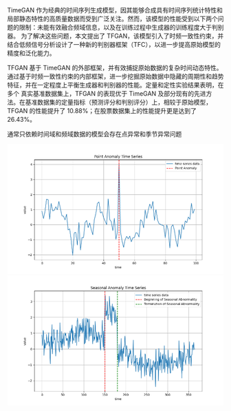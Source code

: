 TimeGAN 作为经典的时间序列生成模型，因其能够合成具有时间序列统计特性和局部静态特性的高质量数据而受到广泛关注。然而，该模型的性能受到以下两个问题的限制：未能有效融合频域信息，以及在训练过程中生成器的训练程度大于判别器。
为了解决这些问题，本文提出了 TFGAN，该模型引入了时频一致性约束，并结合低频信号分析设计了一种新的判别器框架（TFC），以进一步提高原始模型的精度和泛化能力。

TFGAN 基于 TimeGAN 的外部框架，并有效捕捉原始数据的复杂时间动态特性。通过基于时频一致性约束的内部框架，进一步挖掘原始数据中隐藏的周期性和趋势特征，并在一定程度上平衡生成器和判别器的性能。定量和定性实验结果表明，在多个
真实基准数据集上，TFGAN 的表现优于 TimeGAN 及部分现有的先进方法。在基准数据集的定量指标（预测评分和判别评分）上，相较于原始模型，TFGAN 的性能提升了 10.88%；在股票数据集上的性能提升更是达到了 26.43%。

通常只依赖时间域和频域数据的模型会存在点异常和季节异常问题

![点异常](images/点异常.png) ![季节异常](images/季节异常.png)
